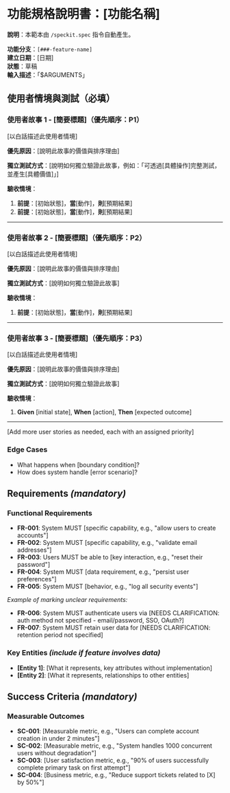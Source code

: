 
# 功能規格說明書：[功能名稱]

**說明**：本範本由 `/speckit.spec` 指令自動產生。

**功能分支**：`[###-feature-name]`  
**建立日期**：[日期]  
**狀態**：草稿  
**輸入描述**：「$ARGUMENTS」

## 使用者情境與測試（必填）

<!--
  重要說明：User Story（使用者故事）必須依照重要性排序。
  每個故事都必須「可獨立測試」——也就是說，即使只實作其中一個，也能形成有價值的 MVP（最小可行產品）。
  
  請為每個故事標註優先順序（P1、P2、P3...），P1 為最關鍵。
  每個故事都應視為可獨立開發、測試、部署、展示的功能切片。
-->

### 使用者故事 1 - [簡要標題]（優先順序：P1）

[以白話描述此使用者情境]

**優先原因**：[說明此故事的價值與排序理由]

**獨立測試方式**：[說明如何獨立驗證此故事，例如：「可透過[具體操作]完整測試，並產生[具體價值]」]

**驗收情境**：

1. **前提**：[初始狀態]，**當**[動作]，**則**[預期結果]
2. **前提**：[初始狀態]，**當**[動作]，**則**[預期結果]

---

### 使用者故事 2 - [簡要標題]（優先順序：P2）

[以白話描述此使用者情境]

**優先原因**：[說明此故事的價值與排序理由]

**獨立測試方式**：[說明如何獨立驗證此故事]

**驗收情境**：

1. **前提**：[初始狀態]，**當**[動作]，**則**[預期結果]

---

### 使用者故事 3 - [簡要標題]（優先順序：P3）

[以白話描述此使用者情境]

**優先原因**：[說明此故事的價值與排序理由]

**獨立測試方式**：[說明如何獨立驗證此故事]

**驗收情境**：

1. **Given** [initial state], **When** [action], **Then** [expected outcome]

---

[Add more user stories as needed, each with an assigned priority]

### Edge Cases

<!--
  ACTION REQUIRED: The content in this section represents placeholders.
  Fill them out with the right edge cases.
-->

- What happens when [boundary condition]?
- How does system handle [error scenario]?

## Requirements *(mandatory)*

<!--
  ACTION REQUIRED: The content in this section represents placeholders.
  Fill them out with the right functional requirements.
-->

### Functional Requirements

- **FR-001**: System MUST [specific capability, e.g., "allow users to create accounts"]
- **FR-002**: System MUST [specific capability, e.g., "validate email addresses"]  
- **FR-003**: Users MUST be able to [key interaction, e.g., "reset their password"]
- **FR-004**: System MUST [data requirement, e.g., "persist user preferences"]
- **FR-005**: System MUST [behavior, e.g., "log all security events"]

*Example of marking unclear requirements:*

- **FR-006**: System MUST authenticate users via [NEEDS CLARIFICATION: auth method not specified - email/password, SSO, OAuth?]
- **FR-007**: System MUST retain user data for [NEEDS CLARIFICATION: retention period not specified]

### Key Entities *(include if feature involves data)*

- **[Entity 1]**: [What it represents, key attributes without implementation]
- **[Entity 2]**: [What it represents, relationships to other entities]

## Success Criteria *(mandatory)*

<!--
  ACTION REQUIRED: Define measurable success criteria.
  These must be technology-agnostic and measurable.
-->

### Measurable Outcomes

- **SC-001**: [Measurable metric, e.g., "Users can complete account creation in under 2 minutes"]
- **SC-002**: [Measurable metric, e.g., "System handles 1000 concurrent users without degradation"]
- **SC-003**: [User satisfaction metric, e.g., "90% of users successfully complete primary task on first attempt"]
- **SC-004**: [Business metric, e.g., "Reduce support tickets related to [X] by 50%"]

